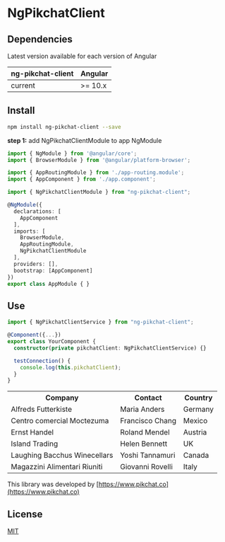 # NgPikchatClient

## Dependencies

Latest version available for each version of Angular

| ng-pikchat-client | Angular     |
| ----------------- | ----------- |
| current           | >= 10.x     |

## Install

```bash
npm install ng-pikchat-client --save
```

**step 1:** add NgPikchatClientModule to app NgModule

```typescript
import { NgModule } from '@angular/core';
import { BrowserModule } from '@angular/platform-browser';

import { AppRoutingModule } from './app-routing.module';
import { AppComponent } from './app.component';

import { NgPikchatClientModule } from "ng-pikchat-client";

@NgModule({
  declarations: [
    AppComponent
  ],
  imports: [
    BrowserModule,
    AppRoutingModule,
    NgPikchatClientModule
  ],
  providers: [],
  bootstrap: [AppComponent]
})
export class AppModule { }
```

## Use

```typescript
import { NgPikchatClientService } from "ng-pikchat-client";

@Component({...})
export class YourComponent {
  constructor(private pikchatClient: NgPikchatClientService) {}

  testConnection() {
    console.log(this.pikchatClient);
  }
}

```

<table>
  <tr>
    <th>Company</th>
    <th>Contact</th>
    <th>Country</th>
  </tr>
  <tr>
    <td>Alfreds Futterkiste</td>
    <td>Maria Anders</td>
    <td>Germany</td>
  </tr>
  <tr>
    <td>Centro comercial Moctezuma</td>
    <td>Francisco Chang</td>
    <td>Mexico</td>
  </tr>
  <tr>
    <td>Ernst Handel</td>
    <td>Roland Mendel</td>
    <td>Austria</td>
  </tr>
  <tr>
    <td>Island Trading</td>
    <td>Helen Bennett</td>
    <td>UK</td>
  </tr>
  <tr>
    <td>Laughing Bacchus Winecellars</td>
    <td>Yoshi Tannamuri</td>
    <td>Canada</td>
  </tr>
  <tr>
    <td>Magazzini Alimentari Riuniti</td>
    <td>Giovanni Rovelli</td>
    <td>Italy</td>
  </tr>
</table>


This library was developed by [https://www.pikchat.co](https://www.pikchat.co) 

## License

[MIT](/LICENSE)